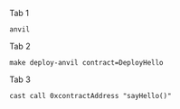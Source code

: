 Tab 1

```
anvil
```

Tab 2

```
make deploy-anvil contract=DeployHello
```

Tab 3

```
cast call 0xcontractAddress "sayHello()"
```
